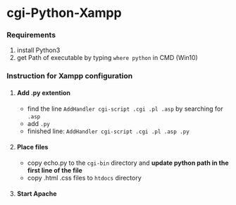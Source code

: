 # cgi-Python-Xampp

### Requirements
  1. install Python3
  2. get Path of executable by typing `where python` in CMD (Win10)

### Instruction for Xampp configuration
  1. #### Add .py extention
      - find the line `AddHandler cgi-script .cgi .pl .asp` by searching for `.asp`
      - add `.py`  
      - finished line: `AddHandler cgi-script .cgi .pl .asp .py`
  2. #### Place files
      - copy echo.py to the `cgi-bin` directory and **update python path in the first line of the file**  
      - copy .html .css files to `htdocs` directory
  3. #### Start Apache
